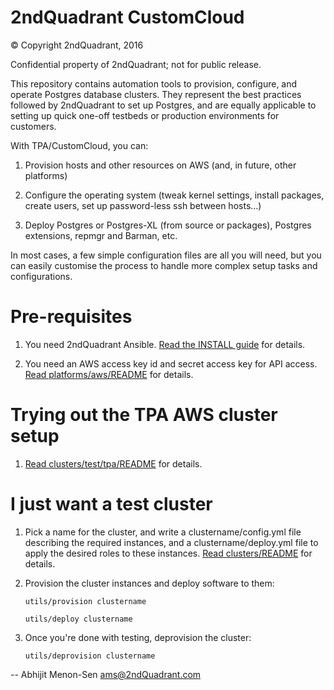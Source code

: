 2ndQuadrant CustomCloud
=======================

© Copyright 2ndQuadrant, 2016

Confidential property of 2ndQuadrant; not for public release.

This repository contains automation tools to provision, configure, and
operate Postgres database clusters. They represent the best practices
followed by 2ndQuadrant to set up Postgres, and are equally applicable
to setting up quick one-off testbeds or production environments for
customers.

With TPA/CustomCloud, you can:

1. Provision hosts and other resources on AWS (and, in future, other
   platforms)

2. Configure the operating system (tweak kernel settings, install
   packages, create users, set up password-less ssh between hosts…)

3. Deploy Postgres or Postgres-XL (from source or packages), Postgres
   extensions, repmgr and Barman, etc.

In most cases, a few simple configuration files are all you will need,
but you can easily customise the process to handle more complex setup
tasks and configurations.

Pre-requisites
==============

1. You need 2ndQuadrant Ansible.
   [Read the INSTALL guide](INSTALL.md) for details.

2. You need an AWS access key id and secret access key for API access.
   [Read platforms/aws/README](platforms/aws/README.md) for details.


Trying out the TPA AWS cluster setup
================================

1. [Read clusters/test/tpa/README](clusters/test/tpa/README.md) for details.

I just want a test cluster
========================================


1. Pick a name for the cluster, and write a clustername/config.yml file
   describing the required instances, and a clustername/deploy.yml file
   to apply the desired roles to these instances.
   [Read clusters/README](clusters/README.md) for details.
    
2. Provision the cluster instances and deploy software to them:

   ```
   utils/provision clustername

   utils/deploy clustername
   ```

3. Once you're done with testing, deprovision the cluster:

   ```
   utils/deprovision clustername
   ```

--
Abhijit Menon-Sen <ams@2ndQuadrant.com>
